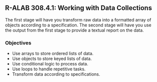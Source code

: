 ## R-ALAB 308.4.1: Working with Data Collections
The first stage will have you transform raw data into a formatted array of objects according to a specification. The second stage will have you use the output from the first stage to provide a textual report on the data.
### Objectives
- Use arrays to store ordered lists of data.
- Use objects to store keyed lists of data.
- Use conditional logic to process data.
- Use loops to handle repetitive tasks.
- Transform data according to specifications.

